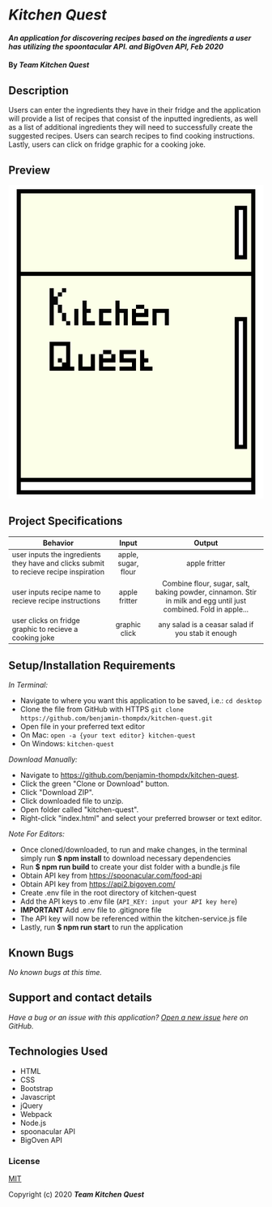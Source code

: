 # _Kitchen Quest_

#### _An application for discovering recipes based on the ingredients a user has utilizing the spoontacular API. and BigOven API, Feb 2020_

#### By _**Team Kitchen Quest**_

## Description

Users can enter the ingredients they have in their fridge and the application will provide a list of recipes that consist of the inputted ingredients, as well as a list of additional ingredients they will need to successfully create the suggested recipes. Users can search recipes to find cooking instructions. Lastly, users can click on fridge graphic for a cooking joke.

## Preview
![Landing Page Preview](img/kitchen-quest-fridge.png)

## Project Specifications

| Behavior | Input | Output |
|---|:---:|:---:|
|user inputs the ingredients they have and clicks submit to recieve recipe inspiration|apple, sugar, flour|apple fritter|
|user inputs recipe name to recieve recipe instructions|apple fritter|Combine flour, sugar, salt, baking powder, cinnamon. Stir in milk and egg until just combined. Fold in apple...|
|user clicks on fridge graphic to recieve a cooking joke|graphic click|any salad is a ceasar salad if you stab it enough|

## Setup/Installation Requirements

_In Terminal:_

* Navigate to where you want this application to be saved, i.e.:
```cd desktop```
* Clone the file from GitHub with HTTPS
```git clone https://github.com/benjamin-thompdx/kitchen-quest.git```
* Open file in your preferred text editor
* On Mac: ```open -a {your text editor} kitchen-quest```
* On Windows: ```kitchen-quest```

_Download Manually:_

* Navigate to https://github.com/benjamin-thompdx/kitchen-quest.
* Click the green "Clone or Download" button.
* Click "Download ZIP".
* Click downloaded file to unzip.
* Open folder called "kitchen-quest".
* Right-click "index.html" and select your preferred browser or text editor.

_Note For Editors:_ 
* Once cloned/downloaded, to run and make changes, in the terminal simply run **$ npm install** to download necessary dependencies
* Run **$ npm run build** to create your dist folder with a bundle.js file
* Obtain API key from https://spoonacular.com/food-api
* Obtain API key from https://api2.bigoven.com/
* Create .env file in the root directory of kitchen-quest
* Add the API keys to .env file (```API_KEY: input your API key here```)
* **IMPORTANT** Add .env file to .gitignore file 
* The API key will now be referenced within the kitchen-service.js file
* Lastly, run **$ npm run start** to run the application

## Known Bugs

_No known bugs at this time._

## Support and contact details

_Have a bug or an issue with this application? [Open a new issue](https://github.com/benjamin-thompdx/kitchen-quest/issues) here on GitHub._

## Technologies Used

* HTML
* CSS
* Bootstrap
* Javascript
* jQuery
* Webpack
* Node.js
* spoonacular API
* BigOven API

### License

[MIT](https://choosealicense.com/licenses/mit/)

Copyright (c) 2020 **_Team Kitchen Quest_**